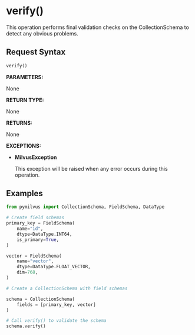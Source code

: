 
# verify()

This operation performs final validation checks on the CollectionSchema to detect any obvious problems.

## Request Syntax

```python
verify()
```

__PARAMETERS:__

None

__RETURN TYPE:__

None

__RETURNS:__

None

__EXCEPTIONS:__

- __MilvusException__

    This exception will be raised when any error occurs during this operation.

## Examples

```python
from pymilvus import CollectionSchema, FieldSchema, DataType  

# Create field schemas
primary_key = FieldSchema(
    name="id",
    dtype=DataType.INT64,
    is_primary=True,
)

vector = FieldSchema(
    name="vector",
    dtype=DataType.FLOAT_VECTOR,
    dim=768,
)

# Create a CollectionSchema with field schemas

schema = CollectionSchema(
    fields = [primary_key, vector]
)

# Call verify() to validate the schema 
schema.verify()
```

